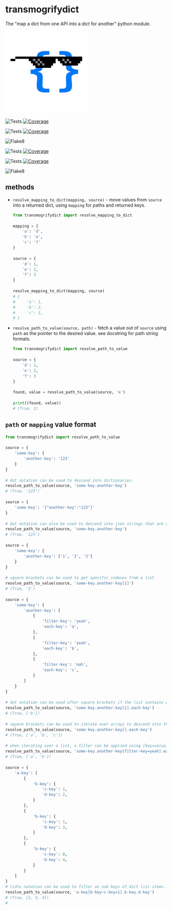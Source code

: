 # transmogrifydict

The "map a dict from one API into a dict for another" python module.

![That dict is so cool...](/transmogrifydict.png)


![Tests](https://docs.arrai-dev.com/transmogrifydict/master.python37.svg) [![Coverage](https://docs.arrai-dev.com/transmogrifydict/master.python37.coverage.svg)](https://docs.arrai-dev.com/transmogrifydict/htmlcov_master_python37/)

![Tests](https://docs.arrai-dev.com/transmogrifydict/master.python27.svg) [![Coverage](https://docs.arrai-dev.com/transmogrifydict/master.python27.coverage.svg)](https://docs.arrai-dev.com/transmogrifydict/htmlcov_master_python27/)

![Flake8](https://docs.arrai-dev.com/transmogrifydict/master.flake8.svg)

![Tests](https://docs.arrai-dev.com/transmogrifydict/develop.python37.svg) [![Coverage](https://docs.arrai-dev.com/argparse-color-formatter/develop.python37.coverage.svg)](https://docs.arrai-dev.com/transmogrifydict/htmlcov_develop_python37/)

![Tests](https://docs.arrai-dev.com/transmogrifydict/develop.python27.svg) [![Coverage](https://docs.arrai-dev.com/argparse-color-formatter/develop.python27.coverage.svg)](https://docs.arrai-dev.com/transmogrifydict/htmlcov_develop_python27/)

![Flake8](https://docs.arrai-dev.com/transmogrifydict/develop.flake8.svg)


## methods

*   `resolve_mapping_to_dict(mapping, source)` - move values from `source` into a returned dict, using `mapping` for paths and returned keys.

    ```python
    from transmogrifydict import resolve_mapping_to_dict

    mapping = {
        'a': 'd',
        'b': 'e',
        'c': 'f'
    }

    source = {
        'd': 1,
        'e': 2,
        'f': 3
    }

    resolve_mapping_to_dict(mapping, source)
    # {
    #     'a': 1,
    #     'b': 2,
    #     'c': 3,
    # }
    ```

*   `resolve_path_to_value(source, path)` - fetch a value out of `source` using `path` as the pointer to the desired value. see docstring for path string formats.

    ```python
    from transmogrifydict import resolve_path_to_value

    source = {
        'd': 1,
        'e': 2,
        'f': 3
    }

    found, value = resolve_path_to_value(source, 'e')

    print((found, value))
    # (True, 2)
    ```

## `path` or `mapping` value format
```python
from transmogrifydict import resolve_path_to_value

source = {
    'some-key': {
        'another-key': '123'
    }
}

# dot notation can be used to descend into dictionaries.
resolve_path_to_value(source, 'some-key.another-key')
# (True, '123')

source = {
    'some-key': '{"another-key":"123"}'
}

# dot notation can also be used to descend into json strings that are dictionary like
resolve_path_to_value(source, 'some-key.another-key')
# (True, '123')

source = {
    'some-key': {
        'another-key': ['1', '2', '3']
    }
}

# square brackets can be used to get specific indexes from a list
resolve_path_to_value(source, 'some-key.another-key[1]')
# (True, '2')

source = {
    'some-key': {
        'another-key': [
            {
                'filter-key': 'yeah',
                'each-key': 'a',
            },
            {
                'filter-key': 'yeah',
                'each-key': 'b',
            },
            {
                'filter-key': 'nah',
                'each-key': 'c',
            }
        ]
    }
}

# dot notation can be used after square brackets if the list contains dict-like values
resolve_path_to_value(source, 'some-key.another-key[1].each-key')
# (True, ['b']) 

# square brackets can be used to iterate over arrays to descend into the items
resolve_path_to_value(source, 'some-key.another-key[].each-key')
# (True, ['a', 'b', 'c'])

# when iterating over a list, a filter can be applied using [key=value]
resolve_path_to_value(source, 'some-key.another-key[filter-key=yeah].each-key')
# (True, ['a', 'b'])

source = {
    'a-key': [
        {
            'b-key': {
                'c-key': 1,
                'd-key': 2,
            }
        },
        {
            'b-key': {
                'c-key': 1,
                'd-key': 3,
            }
        },
        {
            'b-key': {
                'c-key': 0,
                'd-key': 4,
            }
        }
    ]
}
# tidle notation can be used to filter on sub keys of dict list items.
resolve_path_to_value(source, 'a-key[b-key~c-key=1].b-key.d-key')
# (True, [2, 3, 4])
# 
```
